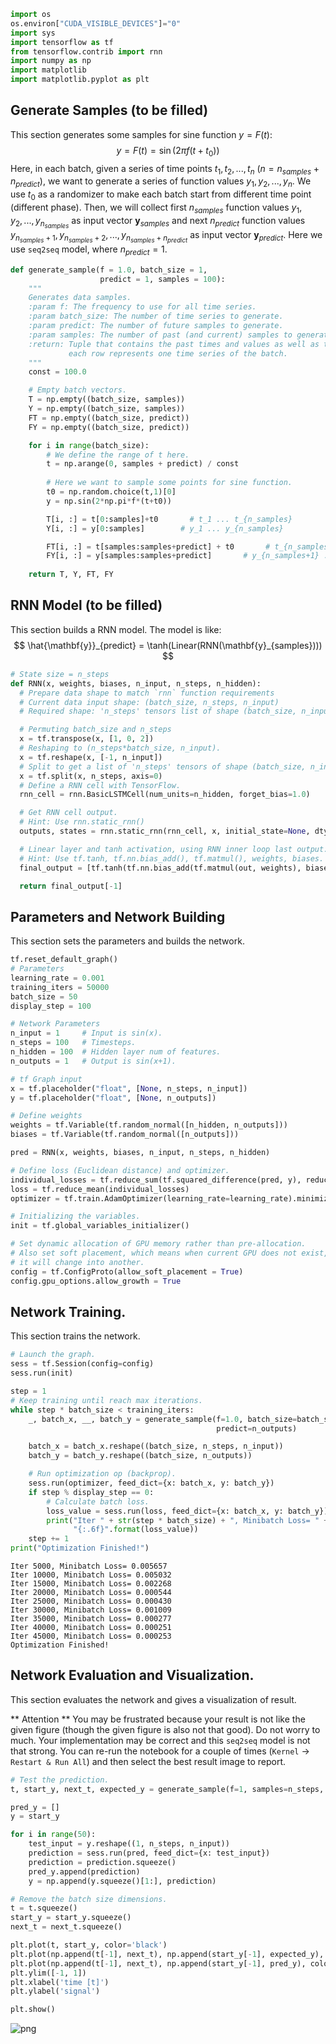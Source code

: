 

```python
import os
os.environ["CUDA_VISIBLE_DEVICES"]="0"
import sys
import tensorflow as tf
from tensorflow.contrib import rnn
import numpy as np
import matplotlib
import matplotlib.pyplot as plt
```

## Generate Samples (to be filled)
This section generates some samples for sine function $y = F(t)$:
$$ y = F(t) = \sin(2\pi f (t+t_0)) $$
Here, in each batch, given a series of time points $t_1,t_2,...,t_n$ ($n = n_{samples} + n_{predict}$), we want to generate a series of function values $y_1,y_2,...,y_n$. We use $t_0$ as a randomizer to make each batch start from different time point (different phase). Then, we will collect first $n_{samples}$ function values $y_1,y_2,...,y_{n_{samples}}$ as input vector $\mathbf{y}_{samples}$ and next $n_{predict}$ function values $y_{n_{samples}+1},y_{n_{samples}+2},...,y_{n_{samples}+n_{predict}}$ as input vector $\mathbf{y}_{predict}$. Here we use `seq2seq` model, where $n_{predict}=1$.


```python
def generate_sample(f = 1.0, batch_size = 1,
                    predict = 1, samples = 100):
    """
    Generates data samples.
    :param f: The frequency to use for all time series.
    :param batch_size: The number of time series to generate.
    :param predict: The number of future samples to generate.
    :param samples: The number of past (and current) samples to generate.
    :return: Tuple that contains the past times and values as well as the future times and values. In all outputs,
             each row represents one time series of the batch.
    """
    const = 100.0

    # Empty batch vectors.
    T = np.empty((batch_size, samples))
    Y = np.empty((batch_size, samples))
    FT = np.empty((batch_size, predict))
    FY = np.empty((batch_size, predict))

    for i in range(batch_size):
        # We define the range of t here.
        t = np.arange(0, samples + predict) / const
        
        # Here we want to sample some points for sine function.
        t0 = np.random.choice(t,1)[0]
        y = np.sin(2*np.pi*f*(t+t0))

        T[i, :] = t[0:samples]+t0       # t_1 ... t_{n_samples}
        Y[i, :] = y[0:samples]        # y_1 ... y_{n_samples}

        FT[i, :] = t[samples:samples+predict] + t0       # t_{n_samples+1} ... t_{n_samples+n_predict}
        FY[i, :] = y[samples:samples+predict]       # y_{n_samples+1} ... y_{n_samples+n_predict}
        
    return T, Y, FT, FY
```

## RNN Model (to be filled)
This section builds a RNN model. The model is like:
$$ \hat{\mathbf{y}}_{predict} = \tanh(Linear(RNN(\mathbf{y}_{samples}))) $$ 


```python
# State size = n_steps
def RNN(x, weights, biases, n_input, n_steps, n_hidden):
  # Prepare data shape to match `rnn` function requirements
  # Current data input shape: (batch_size, n_steps, n_input)
  # Required shape: 'n_steps' tensors list of shape (batch_size, n_input)

  # Permuting batch_size and n_steps
  x = tf.transpose(x, [1, 0, 2])
  # Reshaping to (n_steps*batch_size, n_input).
  x = tf.reshape(x, [-1, n_input])
  # Split to get a list of 'n_steps' tensors of shape (batch_size, n_input).
  x = tf.split(x, n_steps, axis=0)
  # Define a RNN cell with TensorFlow.
  rnn_cell = rnn.BasicLSTMCell(num_units=n_hidden, forget_bias=1.0)

  # Get RNN cell output.
  # Hint: Use rnn.static_rnn()
  outputs, states = rnn.static_rnn(rnn_cell, x, initial_state=None, dtype=tf.float32, scope='rnn')

  # Linear layer and tanh activation, using RNN inner loop last output.
  # Hint: Use tf.tanh, tf.nn.bias_add(), tf.matmul(), weights, biases.
  final_output = [tf.tanh(tf.nn.bias_add(tf.matmul(out, weights), biases)) for out in outputs]

  return final_output[-1]
```

## Parameters and Network Building
This section sets the parameters and builds the network.


```python
tf.reset_default_graph()
# Parameters
learning_rate = 0.001
training_iters = 50000
batch_size = 50
display_step = 100

# Network Parameters
n_input = 1     # Input is sin(x).
n_steps = 100   # Timesteps.
n_hidden = 100  # Hidden layer num of features.
n_outputs = 1   # Output is sin(x+1).

# tf Graph input
x = tf.placeholder("float", [None, n_steps, n_input])
y = tf.placeholder("float", [None, n_outputs])

# Define weights
weights = tf.Variable(tf.random_normal([n_hidden, n_outputs]))
biases = tf.Variable(tf.random_normal([n_outputs]))

pred = RNN(x, weights, biases, n_input, n_steps, n_hidden)

# Define loss (Euclidean distance) and optimizer.
individual_losses = tf.reduce_sum(tf.squared_difference(pred, y), reduction_indices=1)
loss = tf.reduce_mean(individual_losses)
optimizer = tf.train.AdamOptimizer(learning_rate=learning_rate).minimize(loss)

# Initializing the variables.
init = tf.global_variables_initializer()

# Set dynamic allocation of GPU memory rather than pre-allocation.
# Also set soft placement, which means when current GPU does not exist, 
# it will change into another.
config = tf.ConfigProto(allow_soft_placement = True)
config.gpu_options.allow_growth = True
```

## Network Training.
This section trains the network.


```python
# Launch the graph.
sess = tf.Session(config=config)
sess.run(init)

step = 1
# Keep training until reach max iterations.
while step * batch_size < training_iters:
    _, batch_x, __, batch_y = generate_sample(f=1.0, batch_size=batch_size, samples=n_steps,
                                              predict=n_outputs)

    batch_x = batch_x.reshape((batch_size, n_steps, n_input))
    batch_y = batch_y.reshape((batch_size, n_outputs))

    # Run optimization op (backprop).
    sess.run(optimizer, feed_dict={x: batch_x, y: batch_y})
    if step % display_step == 0:
        # Calculate batch loss.
        loss_value = sess.run(loss, feed_dict={x: batch_x, y: batch_y})
        print("Iter " + str(step * batch_size) + ", Minibatch Loss= " +
              "{:.6f}".format(loss_value))
    step += 1
print("Optimization Finished!")
```

    Iter 5000, Minibatch Loss= 0.005657
    Iter 10000, Minibatch Loss= 0.005032
    Iter 15000, Minibatch Loss= 0.002268
    Iter 20000, Minibatch Loss= 0.000544
    Iter 25000, Minibatch Loss= 0.000430
    Iter 30000, Minibatch Loss= 0.001009
    Iter 35000, Minibatch Loss= 0.000277
    Iter 40000, Minibatch Loss= 0.000251
    Iter 45000, Minibatch Loss= 0.000253
    Optimization Finished!


## Network Evaluation and Visualization.
This section evaluates the network and gives a visualization of result.

** Attention **
You may be frustrated because your result is not like the given figure (though the given figure is also not that good). Do not worry to much. Your implementation may be correct and this `seq2seq` model is not that strong. You can re-run the notebook for a couple of times (`Kernel` -> `Restart & Run All`) and then select the best result image to report.


```python
# Test the prediction.
t, start_y, next_t, expected_y = generate_sample(f=1, samples=n_steps, predict=50)

pred_y = []
y = start_y

for i in range(50):
    test_input = y.reshape((1, n_steps, n_input))
    prediction = sess.run(pred, feed_dict={x: test_input})
    prediction = prediction.squeeze()
    pred_y.append(prediction)
    y = np.append(y.squeeze()[1:], prediction)
```


```python
# Remove the batch size dimensions.
t = t.squeeze()
start_y = start_y.squeeze()
next_t = next_t.squeeze()

plt.plot(t, start_y, color='black')
plt.plot(np.append(t[-1], next_t), np.append(start_y[-1], expected_y), color='green', linestyle=':')
plt.plot(np.append(t[-1], next_t), np.append(start_y[-1], pred_y), color='red')
plt.ylim([-1, 1])
plt.xlabel('time [t]')
plt.ylabel('signal')

plt.show()
```


![png](output_11_0.png)


